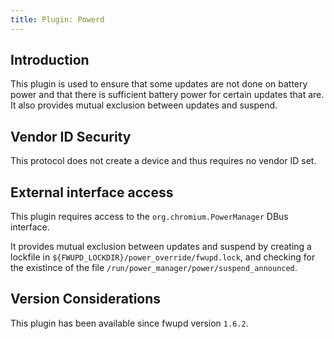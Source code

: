 ```yaml
---
title: Plugin: Powerd
---
```


## Introduction

This plugin is used to ensure that some updates are not done on battery power
and that there is sufficient battery power for certain updates that are. It
also provides mutual exclusion between updates and suspend.

## Vendor ID Security

This protocol does not create a device and thus requires no vendor ID set.

## External interface access

This plugin requires access to the `org.chromium.PowerManager` DBus interface.

It provides mutual exclusion between updates and suspend by creating a lockfile
in `${FWUPD_LOCKDIR}/power_override/fwupd.lock`, and checking for the existince
of the file `/run/power_manager/power/suspend_announced`.

## Version Considerations

This plugin has been available since fwupd version `1.6.2`.
